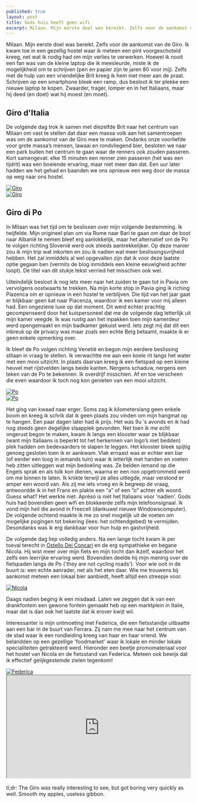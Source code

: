 ```yaml
---
published: true
layout: post
title: Gods huis heeft geen wifi
excerpt: Milaan. Mijn eerste doel was bereikt. Zelfs voor de aankomst van de Giro. Ik kwam toe in een gezellig hostel waar ik meteen een pint voorgeschoteld kreeg, net wat ik nodig had om mijn verlies te verwerken. Hoewel ik nooit een fan was van de kleine laptop die ik meesleurde, miste ik de mogelijkheid om te schrijven (pen en papier zijn te jaren 80 voor mij). Zelfs met de hulp van een vriendelijke Brit kreeg ik hem niet meer aan de praat. Schrijven op een smartphone bleek een ramp, dus besloot ik ter plekke een nieuwe laptop te kopen. Zwaarder, trager, lomper en in het Italiaans, maar hij deed (en doet) wat hij moest (en moet).
---
```

Milaan. Mijn eerste doel was bereikt. Zelfs voor de aankomst van de Giro. Ik kwam toe in een gezellig hostel waar ik meteen een pint voorgeschoteld kreeg, net wat ik nodig had om mijn verlies te verwerken. Hoewel ik nooit een fan was van de kleine laptop die ik meesleurde, miste ik de mogelijkheid om te schrijven (pen en papier zijn te jaren 80 voor mij). Zelfs met de hulp van een vriendelijke Brit kreeg ik hem niet meer aan de praat. Schrijven op een smartphone bleek een ramp, dus besloot ik ter plekke een nieuwe laptop te kopen. Zwaarder, trager, lomper en in het Italiaans, maar hij deed (en doet) wat hij moest (en moet).

## Giro d'Italia

De volgende dag trok ik samen met diezelfde Brit naar het centrum van Milaan om vast te stellen dat daar een massa volk aan het samentroepen was om de aankomst van de Giro mee te maken. Ondanks onze voorliefde voor grote massa’s mensen, lawaai en rondvliegend bier, besloten we naar een park buiten het centrum te gaan waar de renners ook zouden passeren. Kort samengevat: elke 15 minuten een renner zien passeren (het was een tijdrit) was een boeiende ervaring, maar niet meer dan dat. Een uur later hadden we het gehad en baanden we ons opnieuw een weg door de massa op weg naar ons hostel. 

<div class="row">
<article class="6u 12u$(xsmall) work-item">
<a href="{{ site.github.url }}/images/posts/Giro1.jpg" class="image fit thumb"><img src="{{ site.github.url }}/images/posts/Giro1_Small.jpg" alt="Giro" /></a>
</article>
<article class="6u$ 12u$(xsmall) work-item">
<a href="{{ site.github.url }}/images/posts/Giro2.jpg" class="image fit thumb"><img src="{{ site.github.url }}/images/posts/Giro2_Small.jpg" alt="Giro" /></a>
</article>
</div>

## Giro di Po

In Milaan was het tijd om te beslissen over mijn volgende bestemming. Ik twijfelde. Mijn origineel plan om via Rome naar Bari te gaan om daar de boot naar Albanië te nemen bleef erg aanlokkelijk, maar het alternatief om de Po te volgen richting Slovenië werd ook steeds aantrekkelijker. Op deze manier zou ik mijn trip wat inkorten en zou ik nadien wat meer beslissingsvrijheid hebben. Het zal inmiddels al wel opgevallen zijn dat ik voor deze laatste optie gegaan ben (vermits de blog inmiddels een kleine eeuwigheid achter loopt). De titel van dit stukje tekst verried het misschien ook wel.

Uiteindelijk besloot ik nog iets meer naar het zuiden te gaan tot in Pavia om vervolgens oostwaarts te trekken. Na mijn korte stop in Pavia ging ik riching Piazenca om er opnieuw in een hostel te verblijven. Die tijd van het jaar gaat er blijkbaar geen kat naar Piacenza, waardoor ik een kamer voor mij alleen had. Een ongeziene luxe op dat moment. Dit werd echter prachtig gecompenseerd door het kuispersoneel dat me de volgende dag letterlijk uit mijn kamer veegde. Ik was rustig aan het inpakken toen mijn kamerdeur werd opengemaakt en mijn badkamer gekuist werd. Iets zegt mij dat dit een inbreuk op de privacy was maar zoals een echte Belg betaamt, maakte ik er geen enkele opmerking over. 

Ik bleef de Po volgen richting Venetië en begon mijn eerdere beslissing stilaan in vraag te stellen. Ik verwachtte me aan een koele rit langs het water met een mooi uitzicht. In plaats daarvan kreeg ik een fietspad op een kleine heuvel met rijstvelden langs beide kanten. Nergens schaduw, nergens een teken van de Po te bekennen. Ik overdrijf misschien. Af en toe verscheen die even waardoor ik toch nog kon genieten van een mooi uitzicht.

<div class="row">
<article class="6u 12u$(xsmall) work-item">
<a href="{{ site.github.url }}/images/posts/Po1.jpg" class="image fit thumb"><img src="{{ site.github.url }}/images/posts/Po1_Small.jpg" alt="Po" /></a>
</article>
<article class="6u$ 12u$(xsmall) work-item">
<a href="{{ site.github.url }}/images/posts/Po2.jpg" class="image fit thumb"><img src="{{ site.github.url }}/images/posts/Po2_Small.jpg" alt="Po" /></a>
</article>
</div>

Het ging van kwaad naar erger. Soms zag ik kilometerslang geen enkele boom en kreeg ik schrik dat ik geen plaats zou vinden om mijn hangmat op te hangen. Een paar dagen later had ik prijs. Het was 9u ‘s avonds en ik had nog steeds geen degelijke slaapplek gevonden. Net toen ik me echt ongerust begon te maken, kwam ik langs een klooster waar ze blijkbaar (want mijn Italiaans is beperkt tot het herkennen van logo’s met bedden) plek hadden om bedevaarders te slapen te leggen. Het klooster bleek spijtig genoeg gesloten toen ik er aankwam. Vlak ernaast was er echter een bar (of eerder een toog in iemands tuin) waar ik letterlijk met handen en voeten heb zitten uitleggen wat mijn bedoeling was. Ze belden iemand op die Engels sprak en als tolk kon dienen, waarna er een non opgetrommeld werd om me binnen te laten. Ik knikte terwijl ze alles uitlegde, maar verstond er amper een woord van. Als zij me iets vroeg en ik begreep de vraag, antwoordde ik in het Frans en plakte een “a” of een “o” achter elk woord. Guess what? Het werkte niet. Aprèso is niét het Italiaans voor 'nadien'. Gods huis had bovendien geen wifi en blokkeerde zelfs mijn telefoonsignaal. Ik vond mijn heil die avond in Freecell (dankuwel nieuwe Windowscomputer). De volgende ochtend maakte ik me zo snel mogelijk uit de voeten om mogelijke pogingen tot bekering (lees: het ochtendgebed) te vermijden. Desondanks was ik erg dankbaar voor hun hulp en gastvrijheid.

De volgende dag liep volledig anders. Na een lange tocht kwam ik per toeval terecht in [Ostello Dei Concari](http://www.ostellodeiconcari.com/) en de erg sympathieke en begane Nicola. Hij wist meer over mijn fiets en mijn tocht dan ikzelf, waardoor het zelfs een leerrijke ervaring werd. Bovendien deelde hij mijn mening over de fietspaden langs de Po ('they are not cycling roads'). Voor wie ooit in de buurt is: een echte aanrader, net als het eten daar. Wie me trouwens bij aankomst meteen een lokaal bier aanbiedt, heeft altijd een streepje voor.

<div class="row">
<article class="6u 12u$(xsmall) work-item">
<a href="{{ site.github.url }}/images/posts/Nicola.jpg" class="image fit thumb"><img src="{{ site.github.url }}/images/posts/Nicola.jpg" alt="Nicola" /></a>
</article>
</div>

Daags nadien beging ik een misdaad. Laten we zeggen dat ik van een drankfontein een gewone fontein gemaakt heb op een marktplein in Italie, maar dat is dan ook het laatste dat ik erover kwijt wil.

Interessanter is mijn ontmoeting met Federica, die een fietsstandje uitbaatte aan een bar in de buurt van Ferrara. Zij nam me mee naar het centrum van de stad waar ik een rondleiding kreeg van haar en haar vriend. We belandden op een gezellige 'foodmarket' waar ik lokale en minder lokale specialiteiten getrakteerd werd. Hieronder een beetje promomateriaal voor het hostel van Nicola en de fietsstand van Federica. Meteen ook bewijs dat ik effectief gelijkgestemde zielen tegenkom!

<div class="row">
<article class="6u$ 12u$(xsmall) work-item">
<a href="{{ site.github.url }}/images/posts/Federica.jpg" class="image fit thumb"><img src="{{ site.github.url }}/images/posts/Federica.jpg" alt="Federica" /></a>
</article>
</div>

<style>.embed-container { position: relative; padding-bottom: 56.25%; height: 0; overflow: hidden; max-width: 100%; } .embed-container iframe, .embed-container object, .embed-container embed { position: absolute; top: 0; left: 0; width: 100%; height: 100%; }</style><div class='embed-container'><iframe src='https://www.google.com/maps/d/embed?mid=1h52MkOEyZpzAVWLbLCiISP-lOKk' width='640' height='480'></iframe></div>
<br>
tl;dr: The Giro was really interesting to see, but got boring very quickly as well. Smooth my apples, useless gibbon.

